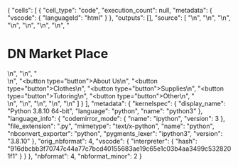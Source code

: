 {
 "cells": [
  {
   "cell_type": "code",
   "execution_count": null,
   "metadata": {
    "vscode": {
     "languageId": "html"
    }
   },
   "outputs": [],
   "source": [
    "<!DOCTYPE html>\n",
    "<html>\n",
    "<head>\n",
    "<style>\n",
    "    body {\n",
    "        background-color: darkblue;\n",
    "    }\n",
    "header {\n",
    "  background-color: #666;\n",
    "  padding: 30px;\n",
    "  text-align: center;\n",
    "  font-size: 35px;\n",
    "  color: white;\n",
    "}\n",
    "</style>\n",
    "</head>\n",
    "<body>\n",
    "\n",
    "<h1><b>DN Market Place</b></h1>\n",
    "\n",
    "<nav>\n",
    "<button type=\"button\">About Us</button>\n",
    "<button type=\"button\">Clothes</button>\n",
    "<button type=\"button\">Supplies</button>\n",
    "<button type=\"button\">Tutoring</button>\n",
    "<button type=\"button\">Other</button>\n",
    "</nav>\n",
    "\n",
    "\n",
    "</body>\n",
    "</html>\n"
   ]
  }
 ],
 "metadata": {
  "kernelspec": {
   "display_name": "Python 3.8.10 64-bit",
   "language": "python",
   "name": "python3"
  },
  "language_info": {
   "codemirror_mode": {
    "name": "ipython",
    "version": 3
   },
   "file_extension": ".py",
   "mimetype": "text/x-python",
   "name": "python",
   "nbconvert_exporter": "python",
   "pygments_lexer": "ipython3",
   "version": "3.8.10"
  },
  "orig_nbformat": 4,
  "vscode": {
   "interpreter": {
    "hash": "916dbcbb3f70747c44a77c7bcd40155683ae19c65e1c03b4aa3499c5328201f1"
   }
  }
 },
 "nbformat": 4,
 "nbformat_minor": 2
}

